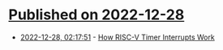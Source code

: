 # [Published on 2022-12-28](index.md)

* [2022-12-28, 02:17:51](https://lobste.rs/s/9c3mh3/how_risc_v_timer_interrupts_work) - [How RISC-V Timer Interrupts Work](https://danielmangum.com/posts/risc-v-bytes-timer-interrupts/)
